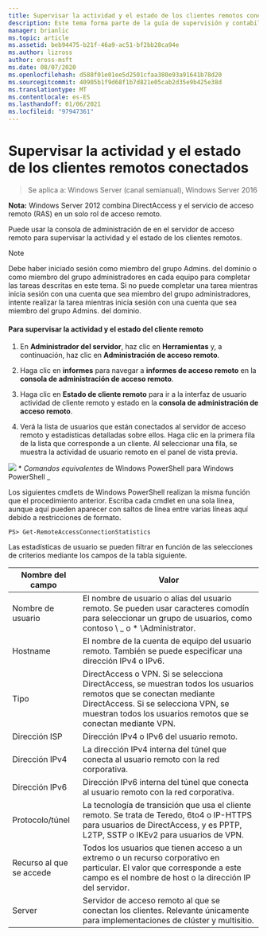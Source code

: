 ```yaml
---
title: Supervisar la actividad y el estado de los clientes remotos conectados
description: Este tema forma parte de la guía de supervisión y contabilidad de acceso remoto en Windows Server 2016.
manager: brianlic
ms.topic: article
ms.assetid: beb94475-b21f-46a9-ac51-bf2bb28ca94e
ms.author: lizross
author: eross-msft
ms.date: 08/07/2020
ms.openlocfilehash: d588f01e01ee5d2501cfaa380e93a91641b78d20
ms.sourcegitcommit: 40905b1f9d68f1b7d821e05cab2d35e9b425e38d
ms.translationtype: MT
ms.contentlocale: es-ES
ms.lasthandoff: 01/06/2021
ms.locfileid: "97947361"
---
```

# <a name="monitor-connected-remote-clients-for-activity-and-status"></a>Supervisar la actividad y el estado de los clientes remotos conectados

>Se aplica a: Windows Server (canal semianual), Windows Server 2016

**Nota:** Windows Server 2012 combina DirectAccess y el servicio de acceso remoto (RAS) en un solo rol de acceso remoto.

Puede usar la consola de administración de en el servidor de acceso remoto para supervisar la actividad y el estado de los clientes remotos.

> [!NOTE]
> Debe haber iniciado sesión como miembro del grupo Admins. del dominio o como miembro del grupo administradores en cada equipo para completar las tareas descritas en este tema. Si no puede completar una tarea mientras inicia sesión con una cuenta que sea miembro del grupo administradores, intente realizar la tarea mientras inicia sesión con una cuenta que sea miembro del grupo Admins. del dominio.

#### <a name="to-monitor-remote-client-activity-and-status"></a>Para supervisar la actividad y el estado del cliente remoto

1.  En **Administrador del servidor**, haz clic en **Herramientas** y, a continuación, haz clic en **Administración de acceso remoto**.

2.  Haga clic en **informes** para navegar a **informes de acceso remoto** en la **consola de administración de acceso remoto**.

3.  Haga clic en **Estado de cliente remoto** para ir a la interfaz de usuario actividad de cliente remoto y estado en la **consola de administración de acceso remoto**.

4.  Verá la lista de usuarios que están conectados al servidor de acceso remoto y estadísticas detalladas sobre ellos. Haga clic en la primera fila de la lista que corresponde a un cliente. Al seleccionar una fila, se muestra la actividad de usuario remoto en el panel de vista previa.

![](../../../media/Monitor-connected-remote-clients-for-activity-and-status/PowerShellLogoSmall.gif) * *_<em>Comandos equivalentes</em>_* de Windows PowerShell para Windows PowerShell _

Los siguientes cmdlets de Windows PowerShell realizan la misma función que el procedimiento anterior. Escriba cada cmdlet en una sola línea, aunque aquí pueden aparecer con saltos de línea entre varias líneas aquí debido a restricciones de formato.

```
PS> Get-RemoteAccessConnectionStatistics
```

Las estadísticas de usuario se pueden filtrar en función de las selecciones de criterios mediante los campos de la tabla siguiente.

|Nombre del campo|Valor|
|-------|-----|
|Nombre de usuario|El nombre de usuario o alias del usuario remoto. Se pueden usar caracteres comodín para seleccionar un grupo de usuarios, como contoso \\ _ o \* \Administrator.|
|Hostname|El nombre de la cuenta de equipo del usuario remoto. También se puede especificar una dirección IPv4 o IPv6.|
|Tipo|DirectAccess o VPN. Si se selecciona DirectAccess, se muestran todos los usuarios remotos que se conectan mediante DirectAccess. Si se selecciona VPN, se muestran todos los usuarios remotos que se conectan mediante VPN.|
|Dirección ISP|Dirección IPv4 o IPv6 del usuario remoto.|
|Dirección IPv4|La dirección IPv4 interna del túnel que conecta al usuario remoto con la red corporativa.|
|Dirección IPv6|Dirección IPv6 interna del túnel que conecta al usuario remoto con la red corporativa.|
|Protocolo/túnel|La tecnología de transición que usa el cliente remoto. Se trata de Teredo, 6to4 o IP-HTTPS para usuarios de DirectAccess, y es PPTP, L2TP, SSTP o IKEv2 para usuarios de VPN.|
|Recurso al que se accede|Todos los usuarios que tienen acceso a un extremo o un recurso corporativo en particular. El valor que corresponde a este campo es el nombre de host o la dirección IP del servidor.|
|Server|Servidor de acceso remoto al que se conectan los clientes. Relevante únicamente para implementaciones de clúster y multisitio.|





